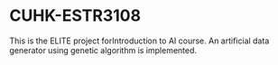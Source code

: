 # CUHK-ESTR3108
This is the ELITE project forIntroduction to AI course.
An artificial data generator using genetic algorithm is implemented.
